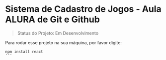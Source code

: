 # Sistema de Cadastro de Jogos - Aula ALURA de Git e Github

>Status do Projeto: Em Desenvolvimento

Para rodar esse projeto na sua máquina, por favor digite:

```
npm install react
´´´
